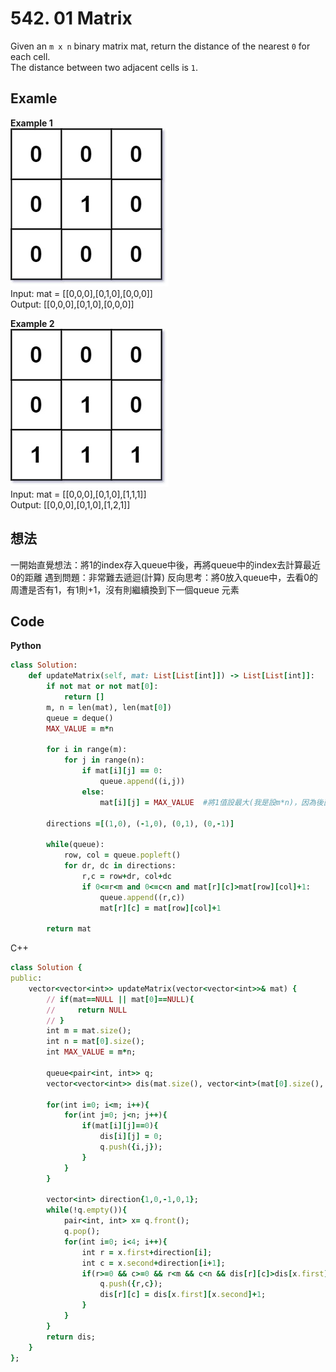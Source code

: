 # 542. 01 Matrix
Given an `m x n` binary matrix mat, return the distance of the nearest `0` for each cell.  
The distance between two adjacent cells is `1`.

 
## Examle
**Example 1**  
![Image](https://github.com/Adalyne/Leetcode/blob/200793dfc2fb361ed47a43983da445088e9a9a2c/Others/Image/01-1-grid.jpg)  
Input: mat = [[0,0,0],[0,1,0],[0,0,0]]   
Output: [[0,0,0],[0,1,0],[0,0,0]]   

**Example 2**   
![Image](https://github.com/Adalyne/Leetcode/blob/44542a2be37e23dce1d1934050437a184291554b/Others/Image/01-2-grid.jpg)   
Input: mat = [[0,0,0],[0,1,0],[1,1,1]]   
Output: [[0,0,0],[0,1,0],[1,2,1]]   

## 想法
一開始直覺想法：將1的index存入queue中後，再將queue中的index去計算最近0的距離
遇到問題：非常難去遞迴(計算)
反向思考：將0放入queue中，去看0的周遭是否有1，有1則+1，沒有則繼續換到下一個queue 元素

## Code
**Python**
```ruby
class Solution:
    def updateMatrix(self, mat: List[List[int]]) -> List[List[int]]:
        if not mat or not mat[0]:
            return []
        m, n = len(mat), len(mat[0])
        queue = deque()
        MAX_VALUE = m*n

        for i in range(m):
            for j in range(n):
                if mat[i][j] == 0:
                    queue.append((i,j))
                else:
                    mat[i][j] = MAX_VALUE  #將1值設最大(我是設m*n)，因為後面要判斷是否需要算這個distance
        
        directions =[(1,0), (-1,0), (0,1), (0,-1)]

        while(queue):
            row, col = queue.popleft()
            for dr, dc in directions:
                r,c = row+dr, col+dc
                if 0<=r<m and 0<=c<n and mat[r][c]>mat[row][col]+1:
                    queue.append((r,c))
                    mat[r][c] = mat[row][col]+1
            
        return mat
```
C++
```ruby
class Solution {
public:
    vector<vector<int>> updateMatrix(vector<vector<int>>& mat) {
        // if(mat==NULL || mat[0]==NULL){
        //     return NULL
        // }
        int m = mat.size();
        int n = mat[0].size();
        int MAX_VALUE = m*n;

        queue<pair<int, int>> q;
        vector<vector<int>> dis(mat.size(), vector<int>(mat[0].size(), MAX_VALUE));

        for(int i=0; i<m; i++){
            for(int j=0; j<n; j++){
                if(mat[i][j]==0){
                    dis[i][j] = 0;
                    q.push({i,j});
                }
            }
        }

        vector<int> direction{1,0,-1,0,1};
        while(!q.empty()){
            pair<int, int> x= q.front();
            q.pop();
            for(int i=0; i<4; i++){
                int r = x.first+direction[i];
                int c = x.second+direction[i+1];
                if(r>=0 && c>=0 && r<m && c<n && dis[r][c]>dis[x.first][x.second]){
                    q.push({r,c});
                    dis[r][c] = dis[x.first][x.second]+1;
                }
            }
        }
        return dis;
    }
};
```

